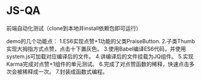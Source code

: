 # JS-QA
前端自动化测试（clone到本地并install依赖包即可运行）

demo的几个功能点：
1.ES6实现点赞+1功能的父类PraiseButton.
2.子类Thumb实现大拇指方式点赞，点击十下置灰色。
3.使用Babel编译ES6代码，并使用system.js可加载对应编译后的文件。
4.讲编译后的文件挂载为JQ组件。
5.实现Karma完成对点赞+1组件的单元测试。
6.完成了对点赞函数的稀释，快速点击多次会被稀释成一次。
7.封装成函数式编程。


